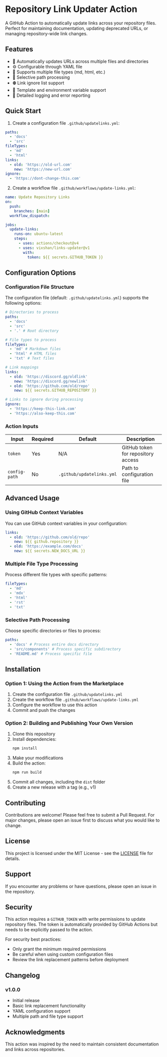 # Repository Link Updater Action

A GitHub Action to automatically update links across your repository files.
Perfect for maintaining documentation, updating deprecated URLs, or managing
repository-wide link changes.

## Features

- 🔄 Automatically updates URLs across multiple files and directories
- ⚙️ Configurable through YAML file
- 📁 Supports multiple file types (md, html, etc.)
- 🎯 Selective path processing
- ⛔ Link ignore list support
- 🔑 Template and environment variable support
- 📝 Detailed logging and error reporting

## Quick Start

1. Create a configuration file `.github/updatelinks.yml`:

```yaml
paths:
  - 'docs'
  - 'src'
fileTypes:
  - 'md'
  - 'html'
links:
  - old: 'https://old-url.com'
    new: 'https://new-url.com'
ignore:
  - 'https://dont-change-this.com'
```

2. Create a workflow file `.github/workflows/update-links.yml`:

```yaml
name: Update Repository Links
on:
  push:
    branches: [main]
  workflow_dispatch:

jobs:
  update-links:
    runs-on: ubuntu-latest
    steps:
      - uses: actions/checkout@v4
      - uses: vixshan/links-updater@v1
        with:
          token: ${{ secrets.GITHUB_TOKEN }}
```

## Configuration Options

### Configuration File Structure

The configuration file (default: `.github/updatelinks.yml`) supports the
following options:

```yaml
# Directories to process
paths:
  - 'docs'
  - 'src'
  - '.' # Root directory

# File types to process
fileTypes:
  - 'md' # Markdown files
  - 'html' # HTML files
  - 'txt' # Text files

# Link mappings
links:
  - old: 'https://discord.gg/oldlink'
    new: 'https://discord.gg/newlink'
  - old: 'https://github.com/old/repo'
    new: ${{ secrets.GITHUB_REPOSITORY }}

# Links to ignore during processing
ignore:
  - 'https://keep-this-link.com'
  - 'https://also-keep-this.com'
```

### Action Inputs

| Input         | Required | Default                   | Description                        |
| ------------- | -------- | ------------------------- | ---------------------------------- |
| `token`       | Yes      | N/A                       | GitHub token for repository access |
| `config-path` | No       | `.github/updatelinks.yml` | Path to configuration file         |

## Advanced Usage

### Using GitHub Context Variables

You can use GitHub context variables in your configuration:

```yaml
links:
  - old: 'https://github.com/old/repo'
    new: ${{ github.repository }}
  - old: 'https://example.com/docs'
    new: ${{ secrets.NEW_DOCS_URL }}
```

### Multiple File Type Processing

Process different file types with specific patterns:

```yaml
fileTypes:
  - 'md'
  - 'mdx'
  - 'html'
  - 'rst'
  - 'txt'
```

### Selective Path Processing

Choose specific directories or files to process:

```yaml
paths:
  - 'docs' # Process entire docs directory
  - 'src/components' # Process specific subdirectory
  - 'README.md' # Process specific file
```

## Installation

### Option 1: Using the Action from the Marketplace

1. Create the configuration file `.github/updatelinks.yml`
2. Create the workflow file `.github/workflows/update-links.yml`
3. Configure the workflow to use this action
4. Commit and push the changes

### Option 2: Building and Publishing Your Own Version

1. Clone this repository
2. Install dependencies:
   ```bash
   npm install
   ```
3. Make your modifications
4. Build the action:
   ```bash
   npm run build
   ```
5. Commit all changes, including the `dist` folder
6. Create a new release with a tag (e.g., v1)

## Contributing

Contributions are welcome! Please feel free to submit a Pull Request. For major
changes, please open an issue first to discuss what you would like to change.

## License

This project is licensed under the MIT License - see the [LICENSE](LICENSE) file
for details.

## Support

If you encounter any problems or have questions, please open an issue in the
repository.

## Security

This action requires a `GITHUB_TOKEN` with write permissions to update
repository files. The token is automatically provided by GitHub Actions but
needs to be explicitly passed to the action.

For security best practices:

- Only grant the minimum required permissions
- Be careful when using custom configuration files
- Review the link replacement patterns before deployment

## Changelog

### v1.0.0

- Initial release
- Basic link replacement functionality
- YAML configuration support
- Multiple path and file type support

## Acknowledgments

This action was inspired by the need to maintain consistent documentation and
links across repositories.
